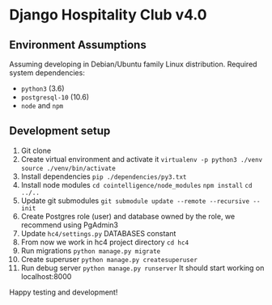 # Django Hospitality Club v4.0

## Environment Assumptions

Assuming developing in Debian/Ubuntu family Linux distribution.
Required system dependencies: 

* `python3` (3.6)
* `postgresql-10` (10.6)
* `node` and `npm`

## Development setup

1. Git clone
2. Create virtual environment and activate it
`virtualenv -p python3 ./venv`
`source ./venv/bin/activate`
3. Install dependencies
`pip ./dependencies/py3.txt`
4. Install node modules
`cd cointelligence/node_modules`
`npm install`
`cd ../..`
5. Update git submodules
`git submodule update --remote --recursive --init`
6. Create Postgres role (user) and database owned by the role, we recommend using PgAdmin3
7. Update `hc4/settings.py` DATABASES constant
8. From now we work in hc4 project directory
`cd hc4`
9. Run migrations
`python manage.py migrate`
10. Create superuser
`python manage.py createsuperuser`
11. Run debug server
`python manage.py runserver`
It should start working on localhost:8000

Happy testing and development!
